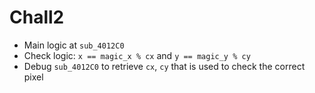 # Chall2
- Main logic at `sub_4012C0`
- Check logic: `x == magic_x % cx` and `y == magic_y % cy`
- Debug `sub_4012C0` to retrieve `cx`, `cy` that is used to check the correct pixel
